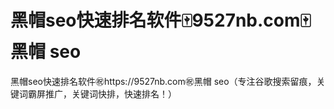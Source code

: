 # 黑帽seo快速排名软件🀄️9527nb.com🀄️黑帽 seo

黑帽seo快速排名软件㊗️https://9527nb.com㊗️黑帽 seo（专注谷歌搜索留痕，关键词霸屏推广，关键词快排，快速排名！）